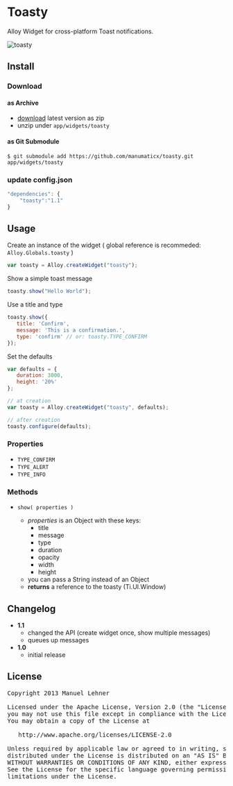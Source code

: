# Toasty

Alloy Widget for cross-platform Toast notifications.

![toasty](http://i40.tinypic.com/2ut1102.png)

## Install

### Download

#### as Archive
* [download](https://github.com/manumaticx/toasty/releases) latest version as zip
* unzip under `app/widgets/toasty`
	
#### as Git Submodule

`$ git submodule add https://github.com/manumaticx/toasty.git app/widgets/toasty`

### update config.json

```javascript
"dependencies": {
    "toasty":"1.1"
}
```

## Usage

Create an instance of the widget ( global reference is recommeded: `Alloy.Globals.toasty` )
```javascript
var toasty = Alloy.createWidget("toasty");
```

Show a simple toast message
```javascript
toasty.show("Hello World");
```

Use a title and type
```javascript
toasty.show({
   title: 'Confirm',
   message: 'This is a confirmation.',
   type: 'confirm' // or: toasty.TYPE_CONFIRM
});
```

Set the defaults
```javascript
var defaults = {
   duration: 3000,
   height: '20%'
};

// at creation
var toasty = Alloy.createWidget("toasty", defaults);

// after creation
toasty.configure(defaults);
```

### Properties
* `TYPE_CONFIRM`
* `TYPE_ALERT`
* `TYPE_INFO`

### Methods
* `show( properties )`

	* _properties_ is an Object with these keys:
		* title
		* message
		* type
		* duration
		* opacity
		* width
		* height
	* you can pass a String instead of an Object
	* __returns__ a reference to the toasty (Ti.UI.Window)


## Changelog

* __1.1__ 
	* changed the API (create widget once, show multiple messages)
	* queues up messages
* __1.0__ 
	* initial release

## License

<pre>
Copyright 2013 Manuel Lehner

Licensed under the Apache License, Version 2.0 (the "License");
you may not use this file except in compliance with the License.
You may obtain a copy of the License at

   http://www.apache.org/licenses/LICENSE-2.0

Unless required by applicable law or agreed to in writing, software
distributed under the License is distributed on an "AS IS" BASIS,
WITHOUT WARRANTIES OR CONDITIONS OF ANY KIND, either express or implied.
See the License for the specific language governing permissions and
limitations under the License.
</pre>
